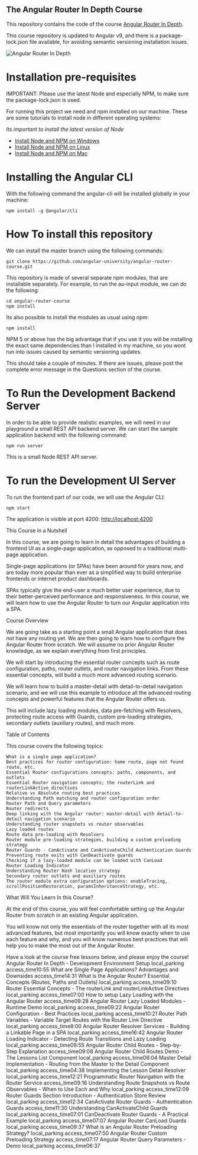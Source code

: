 
## The Angular Router In Depth Course

This repository contains the code of the course [Angular Router In Depth](https://angular-university.io/course/angular-router-course).

This course repository is updated to Angular v9, and there is a  package-lock.json file available, for avoiding semantic versioning installation issues.

![Angular Router In Depth](https://angular-university.s3-us-west-1.amazonaws.com/course-images/angular-router-course.jpg)


# Installation pre-requisites

IMPORTANT: Please use the latest Node and especially NPM, to make sure the package-lock.json is used.

For running this project we need and npm installed on our machine. These are some tutorials to install node in different operating systems:

*Its important to install the latest version of Node*

- [Install Node and NPM on Windows](https://www.youtube.com/watch?v=8ODS6RM6x7g)
- [Install Node and NPM on Linux](https://www.youtube.com/watch?v=yUdHk-Dk_BY)
- [Install Node and NPM on Mac](https://www.youtube.com/watch?v=Imj8PgG3bZU)


# Installing the Angular CLI

With the following command the angular-cli will be installed globally in your machine:

    npm install -g @angular/cli 


# How To install this repository

We can install the master branch using the following commands:

    git clone https://github.com/angular-university/angular-router-course.git
    
This repository is made of several separate npm modules, that are installable separately. For example, to run the au-input module, we can do the following:
    
    cd angular-router-course
    npm install

Its also possible to install the modules as usual using npm:

    npm install 

NPM 5 or above has the big advantage that if you use it you will be installing the exact same dependencies than I installed in my machine, so you wont run into issues caused by semantic versioning updates.

This should take a couple of minutes. If there are issues, please post the complete error message in the Questions section of the course.

# To Run the Development Backend Server

In order to be able to provide realistic examples, we will need in our playground a small REST API backend server. We can start the sample application backend with the following command:

    npm run server

This is a small Node REST API server.

# To run the Development UI Server

To run the frontend part of our code, we will use the Angular CLI:

    npm start 

The application is visible at port 4200: [http://localhost:4200](http://localhost:4200)

This Course in a Nutshell

In this course, we are going to learn in detail the advantages of building a frontend UI as a single-page application, as opposed to a traditional multi-page application.

Single-page applications (or SPAs) have been around for years now, and are today more popular than ever as a simplified way to build enterprise frontends or internet product dashboards.

SPAs typically give the end-user a much better user experience, due to their better-perceived performance and responsiveness. In this course, we will learn how to use the Angular Router to turn our Angular application into a SPA.

Course Overview

We are going take as a starting point a small Angular application that does not have any routing yet. We are then going to learn how to configure the Angular Router from scratch. We will assume no prior Angular Router knowledge, as we explain everything from first principles.

We will start by introducing the essential router concepts such as route configuration, paths, router outlets, and router navigation links. From these essential concepts, will build a much more advanced routing scenario.

We will learn how to build a master-detail with detail-to-detail navigation scenario, and we will use this example to introduce all the advanced routing concepts and powerful features that the Angular Router offers us.

This will include lazy loading modules, data pre-fetching with Resolvers, protecting route access with Guards, custom pre-loading strategies, secondary outlets (auxiliary routes), and much more.

Table of Contents

This course covers the following topics:

    What is a single page application?
    Best practices for router configuration: home route, page not found route, etc.
    Essential Router configurations concepts: paths, components, and outlets
    Essential Router navigation concepts; the routerLink and routerLinkActive directives
    Relative vs Absolute routing best practices
    Understanding Path matching and router configuration order
    Router Path and Query parameters
    Router redirects
    Deep linking with the Angular router: master-detail with detail-to-detail navigation scenario
    Understanding router snapshots vs router observables
    Lazy loaded routes
    Route data pre-loading with Resolvers
    Router module pre-loading strategies, building a custom preloading strategy
    Router Guards - CanActivate and CanActivateChild Authentication Guards
    Preventing route exits with CanDeactivate guards
    Checking if a lazy-loaded module can be loaded with CanLoad
    Router Loading Indicator
    Understanding Router Hash location strategy
    Secondary router outlets and auxiliary routes
    The router module extra configuration options: enableTracing, scrollPositionRestoration, paramsInheritanceStrategy, etc.

What Will You Learn In this Course?

At the end of this course, you will feel comfortable setting up the Angular Router from scratch in an existing Angular application.

You will know not only the essentials of the router together with all its most advanced features, but most importantly you will know exactly when to use each feature and why, and you will know numerous best practices that will help you to make the most out of the Angular Router.

Have a look at the course free lessons below, and please enjoy the course!
	Angular Router In Depth - Development Environment Setup 		local_parking	access_time10:55
	What are Single Page Applications? Advantages and Downsides 			access_time14:31
	What is the Angular Router? Essential Concepts (Routes, Paths and Outlets) 		local_parking	access_time09:10
	Router Essential Concepts - The routerLink and routerLinkActive Directives 		local_parking	access_time07:00
	How to setup Lazy Loading with the Angular Router 			access_time09:28
	Angular Router Lazy Loaded Modules - Runtime Demo 		local_parking	access_time09:22
	Angular Router Configuration - Best Practices 		local_parking	access_time10:21
	Router Path Variables - Variable Target Routes with the Router Link Directive 		local_parking	access_time8:00
	Angular Router Resolver Services - Building a Linkable Page in a SPA 		local_parking	access_time16:42
	Angular Router Loading Indicator - Detecting Route Transitions and Lazy Loading 		local_parking	access_time09:55
	Angular Router Child Routes - Step-by-Step Explanation 			access_time09:08
	Angular Router Child Routes Demo - The Lessons List Component 		local_parking	access_time08:04
	Master Detail Implementation - Routing from the Master to the Detail Component 		local_parking	access_time04:38
	Implementing the Lesson Detail Resolver 		local_parking	access_time12:21
	Programmatic Router Navigation with the Router Service 			access_time09:16
	Understanding Route Snapshots vs Route Observables - When to Use Each and Why 		local_parking	access_time12:09
	Router Guards Section Introduction - Authentication Store Review 		local_parking	access_time12:34
	CanActivate Router Guards - Authentication Guards 			access_time11:30
	Understanding CanActivateChild Guards 		local_parking	access_time07:01
	CanDeactivate Router Guards - A Practical Example 		local_parking	access_time07:07
	Angular Router CanLoad Guards 		local_parking	access_time09:37
	What is an Angular Router Preloading Strategy? 		local_parking	access_time07:50
	Angular Router Custom Preloading Strategy 			access_time07:17
	Angular Router Query Parameters - Demo 		local_parking	access_time06:37
